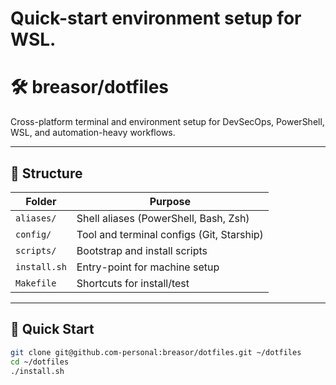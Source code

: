 
# Quick-start environment setup for WSL.

# 🛠️ breasor/dotfiles

Cross-platform terminal and environment setup for DevSecOps, PowerShell, WSL, and automation-heavy workflows.

---

## 📁 Structure

| Folder        | Purpose                                      |
|---------------|----------------------------------------------|
| `aliases/`    | Shell aliases (PowerShell, Bash, Zsh)        |
| `config/`     | Tool and terminal configs (Git, Starship)    |
| `scripts/`    | Bootstrap and install scripts                |
| `install.sh`  | Entry-point for machine setup                |
| `Makefile`    | Shortcuts for install/test                   |

---

## 🚀 Quick Start

```bash
git clone git@github.com-personal:breasor/dotfiles.git ~/dotfiles
cd ~/dotfiles
./install.sh
